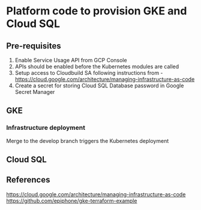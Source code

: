 # Platform code to provision GKE and Cloud SQL
## Pre-requisites
1. Enable Service Usage API from GCP Console
2. APIs should be enabled before the Kubernetes modules are called
3. Setup access to Cloudbuild SA following instructions from - https://cloud.google.com/architecture/managing-infrastructure-as-code
4. Create a secret for storing Cloud SQL Database password in Google Secret Manager
## GKE
### Infrastructure deployment 
Merge to the develop branch triggers the Kubernetes deployment
## Cloud SQL
## References
https://cloud.google.com/architecture/managing-infrastructure-as-code
https://github.com/epiphone/gke-terraform-example